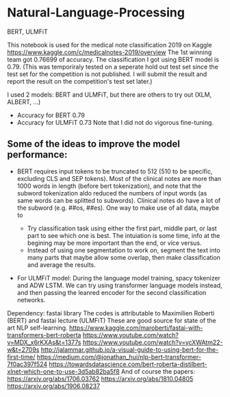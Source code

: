 # Natural-Language-Processing
BERT, ULMFiT

This notebook is used for the medical note classification 2019 on Kaggle https://www.kaggle.com/c/medicalnotes-2019/overview
The 1st winning team got 0.76699 of accuracy. The classification I got using BERT model is 0.79. (This was temporiraly tested on a seperate hold out test set since the test set for the competition is not published. I will submit the result and report the result on the competition's test set later.) 

I used 2 models: BERT and ULMFiT, but there are others to try out (XLM, ALBERT, ...)
- Accuracy for BERT 0.79
- Accuracy for ULMFiT 0.73
Note that I did not do vigorous fine-tuning. 

## Some of the ideas to improve the model performance:
- BERT requires input tokens to be truncated to 512 (510 to be specific, excluding CLS and SEP tokens). Most of the clinical notes are more than 1000 words in length (before bert tokenization), and note that the subword tokenization aldo reduced the numbers of input words (as same words can be splitted to subwords). Clinical notes do have a lot of the subword (e.g. ##os, ##es). One way to make use of all data, maybe to 
  + Try classification task using either the first part, middle part, or last part to see which one is best. The intuiation is some time, info at the begining may be more important than the end, or vice versus.   
  + Instead of using one segmentation to work on, segment the text into many parts that maybe allow some overlap, then make classification and average the results. 

- For ULMFiT model: During the language model training, spacy tokenizer and ADW LSTM. We can try using transformer language models instead, and then passing the leanred encoder for the second classification networks. 



Dependency: fastai library
The codes is attributable to Maximilien Roberti (BERT) and fastai lecture (ULMFiT)
These are good source for state of the art NLP self-learning. 
https://www.kaggle.com/maroberti/fastai-with-transformers-bert-roberta
https://www.youtube.com/watch?v=MDX_x6rKXAs&t=1377s
https://www.youtube.com/watch?v=ycXWAtm22-w&t=2709s
http://jalammar.github.io/a-visual-guide-to-using-bert-for-the-first-time/
https://medium.com/@jonathan_hui/nlp-bert-transformer-7f0ac397f524
https://towardsdatascience.com/bert-roberta-distilbert-xlnet-which-one-to-use-3d5ab82ba5f8
And of course the papers:
https://arxiv.org/abs/1706.03762
https://arxiv.org/abs/1810.04805
https://arxiv.org/abs/1906.08237

